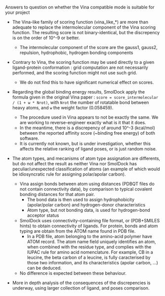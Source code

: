 Answers to question on whether the Vina compatible mode is suitable for your project

* The Vina-like family of scoring function (vina_like_*) are more than adequate to 
replace the intermolecular component of the Vina scoring function. The resulting score
is not binary-identical, but the discrepency is on the order of 10^-9 or better.
    * The intermolecular component of the score are the gauss1, gauss2, repulsion, hydrophobic, hydrogen bonding components 

* Contrary to Vina, the scoring function may be used directly to a given ligand-protein conformation : 
grid computation are not necessarily performed, and the scoring function might not use such grid.
    * We do not find this to have significant numerical effect on scores.

* Regarding the global binding energy results, SmolDock apply the formula given in the original Vina paper : 
`score = score_intermolecular / (1 + w * Nrot)`, with `Nrot` the number of rotatable bond between heavy atoms, and
`w` the weight factor (0.058459). 
    * The procedure used in Vina appears to not be exactly the same. We are working to reverse-engineer exactly
    what is it that it does.
    * In the meantime, there is a discrepency of around 10^-3 (kcal/mol) between the reported affinity score (~binding free energy)
    of both software.
    * It is currently not known, but is under investigation, whether this affects the relative ranking of ligand poses,
     or is just random noise.

* The atom types, and mecanisms of atom type assignation are differents, but do not affect
the result as neither Vina nor SmolDock has peculiar/unexpected classification of atoms
(an example of which would be idiosyncratic rule for assigning polar/apolar carbon).
    * Vina assign bonds between atom using distances (PDBQT files do not contain connectivity
     data), by comparison to typical covalent bonding distances for that atom pair.
        * The bond data is then used to assign hydrophobicity (apolar/polar carbon) and hydrogen-donor characteristics
        * Atom type, but not bonding data, is used for hydrogen-bond acceptor status
    * SmolDock uses connectivity-containing file format, or (PDB+SMILES hints) to obtain connectivity
    of ligands. For protein, bonds and atom typing are obtain from the ATOM name found in PDB file.
        * In a PDB file, atom belonging to the amino-acid polymer have ATOM record. The atom name field
        uniquely identifies an atom, when combined with the residue type, and complies with the IUPAC rule for
        amino acid nomenclature. For example, CB in a leucine, the beta carbon of a leucine, is fully caracterised
        by those two information, and its characteristics (apolar carbon, ...) can be deduced.
    * No difference is expected between these behaviour.
    
    
* More in depth analysis of the consequences of the discrepencies is underway, using larger collection of ligand, and poses
comparison.